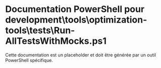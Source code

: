 # Documentation PowerShell pour development\tools\optimization-tools\tests\Run-AllTestsWithMocks.ps1

Cette documentation est un placeholder et doit être générée par un outil PowerShell spécifique.

